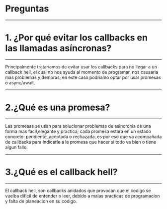 # Preguntas
***
# 1. ¿Por qué evitar los callbacks en las llamadas asíncronas?
***
Principalmente tratariamos de evitar usar los callbacks para no llegar a un callback hell, el cual no 
nos ayuda al momento de programar, nos causaria mas problemas y demoras; en este caso podriamo optar 
por usar promesas o async/await. 

***

# 2.¿Qué es una promesa?
***
Las promesas se usan para solucionar problemas de asincronia de una forma mas facil,elegante y practica;
cada promesa estará en un estado concreto: pendiente, aceptada o rechazada, es por eso que va acompañada 
de callbacks para indicarle a la promesa que hacer si todo va bien o tiene algun fallo.

***
# 3.¿Qué es el callback hell?
***
El callback hell, son callbacks anidados que provocan que el codigo se vuelba dificil de entender o leer,
debido a malas practicas de programacion y falta de planeacion en su codigo.
